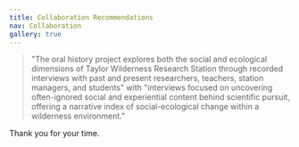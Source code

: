 ```yaml
---
title: Collaboration Recommendations
nav: Collaboration
gallery: true
---
```


<blockquote class="quote">
"The oral history project explores both the social and ecological dimensions of Taylor Wilderness Research Station through recorded interviews with past and present researchers, teachers, station managers, and students" with "interviews focused on uncovering often-ignored social and experiential content behind scientific pursuit, offering a narrative index of social-ecological change within a wilderness environment."
</blockquote>

Thank you for your time. 
